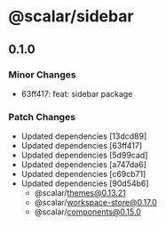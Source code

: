 # @scalar/sidebar

## 0.1.0

### Minor Changes

- 63ff417: feat: sidebar package

### Patch Changes

- Updated dependencies [13dcd89]
- Updated dependencies [63ff417]
- Updated dependencies [5d99cad]
- Updated dependencies [a747da6]
- Updated dependencies [c69cb71]
- Updated dependencies [90d54b6]
  - @scalar/themes@0.13.21
  - @scalar/workspace-store@0.17.0
  - @scalar/components@0.15.0
